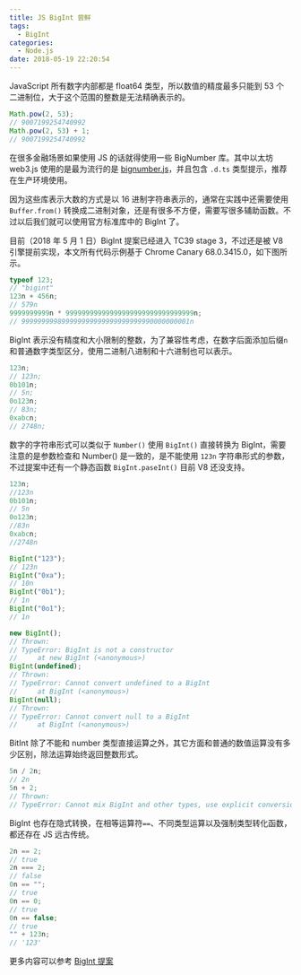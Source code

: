 ```yaml
---
title: JS BigInt 尝鲜
tags:
  - BigInt
categories:
  - Node.js
date: 2018-05-19 22:20:54
---
```


JavaScript 所有数字内部都是 float64 类型，所以数值的精度最多只能到 53 个二进制位，大于这个范围的整数是无法精确表示的。

```js
Math.pow(2, 53);
// 9007199254740992
Math.pow(2, 53) + 1;
// 9007199254740992
```

在很多金融场景如果使用 JS 的话就得使用一些 BigNumber 库。其中以太坊 web3.js 使用的是最为流行的是 [bignumber.js](https://github.com/MikeMcl/bignumber.js)，并且包含 `.d.ts` 类型提示，推荐在生产环境使用。

因为这些库表示大数的方式是以 16 进制字符串表示的，通常在实践中还需要使用 `Buffer.from()` 转换成二进制对象，还是有很多不方便，需要写很多辅助函数。不过以后我们就可以使用官方标准库中的 BigInt 了。

目前（2018 年 5 月 1 日）BigInt 提案已经进入 TC39 stage 3，不过还是被 V8 引擎提前实现，本文所有代码示例基于 Chrome Canary 68.0.3415.0，如下图所示。

```js
typeof 123;
// "bigint"
123n + 456n;
// 579n
9999999999n * 99999999999999999999999999999999n;
// 999999999899999999999999999999990000000001n
```

BigInt 表示没有精度和大小限制的整数，为了兼容性考虑，在数字后面添加后缀`n` 和普通数字类型区分，使用二进制八进制和十六进制也可以表示。

```js
123n;
// 123n;
0b101n;
// 5n;
0o123n;
// 83n;
0xabcn;
// 2748n;
```

数字的字符串形式可以类似于 `Number()` 使用 `BigInt()` 直接转换为 BigInt，需要注意的是参数检查和 Number() 是一致的，是不能使用 `123n` 字符串形式的参数，不过提案中还有一个静态函数 `BigInt.paseInt()` 目前 V8 还没支持。

```js
123n;
//123n
0b101n;
// 5n
0o123n;
//83n
0xabcn;
//2748n

BigInt("123");
// 123n
BigInt("0xa");
// 10n
BigInt("0b1");
// 1n
BigInt("0o1");
// 1n

new BigInt();
// Thrown:
// TypeError: BigInt is not a constructor
//     at new BigInt (<anonymous>)
BigInt(undefined);
// Thrown:
// TypeError: Cannot convert undefined to a BigInt
//     at BigInt (<anonymous>)
BigInt(null);
// Thrown:
// TypeError: Cannot convert null to a BigInt
//     at BigInt (<anonymous>)
```

BitInt 除了不能和 number 类型直接运算之外，其它方面和普通的数值运算没有多少区别，除法运算始终返回整数形式。

```js
5n / 2n;
// 2n
5n + 2;
// Thrown:
// TypeError: Cannot mix BigInt and other types, use explicit conversions
```

BigInt 也存在隐式转换，在相等运算符`==`、不同类型运算以及强制类型转化函数，都还存在 JS 远古传统。

```js
2n == 2;
// true
2n === 2;
// false
0n == "";
// true
0n == 0;
// true
0n == false;
// true
"" + 123n;
// '123'
```

更多内容可以参考 [BigInt 提案](https://github.com/tc39/proposal-bigint)

